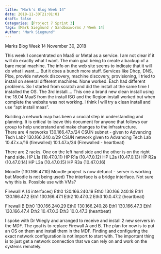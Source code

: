 ```yaml
---
title: "Mark's Blog Week 14"
date: 2018-11-30T21:01:01
draft: false
Categories: [Project 7 Sprint 3]
Tags: [Mark Siegmund / Sandboxworms / Week 14]
Author: "Mark Siegmund"
---
```


Marks Blog Week 14								November 30, 2018

This week I concentrated on MaaS or Metal as a service.  I am not clear if it will do exactly what I want.  The main goal being to create a backup of a bare metal machine.  The info on the web site seems to indicate that it will do what I want…. But it does a bunch more stuff.  Services like Dhcp, DNS, Pixe, provide network discovery, machine discovery, provisioning,   I tried to install on several different machines.  None worked.  Each had different problems.  So I started from scratch and did the install at the same time I installed the OS.  The 3rd install…. This one a brand new clean install using the 18.04 MaaS from the install ISO and the Region install worked but when complete the website was not working.  I think I will try a clean install and use “apt install maas”.

Building a network map has been a crucial step in understanding and planning.  It is critical to leave this document for anyone that follows our group to help understand and make changes to the infrastructure.  
There are 4 networks
130.166.47.x/24     CSUN subnet - given to Advancing Tech Lab?
130.166.240.x/29    CSUN network given to Advancing Tech Lab
10.47.x.x/16        (firewalled)
10.1.47.x/24        (Firewalled - heartbeat)

There are 2 racks. One on the left hand side and the other is on the right hand side.
HP L1a  (10.47.0.11)             HP R1a  (10.47.0.12)
HP L2a  (10.47.0.13)             HP R2a  (10.47.0.14)
HP L3a  (10.47.0.15)             HP R3a  (10.47.0.16)

Moodle (130.166.47.10)  Moodle project is now defunct - server is working but Moodle is not being used)  The interface is a bridge interface.  Not sure why this is.  Possible use with VMs?


Firewall A (4 interfaces)
Eth0  130.166.240.19
Eth0  130.166.240.18
Eth1  130.166.47.2
Eth1  130.166.47.1
Eth2  10.47.0.2
Eth3  10.0.47.2 (heartbeat)



Firewall B
Eth0  130.166.240.29
Eth0  130.166.240.28
Eth1  130.166.47.3
Eth1  130.166.47.4
Eth2  10.47.0.3
Eth3  10.0.47.3 (heartbeat)


I spoke with Dr Wiegly and arranged to receive and install 2 new servers in the MDF.  The goal is to replace Firewall A and B.   The plan for now is to put an OS on them and install them in the MDF.  Finding and configuring the exact network configuration is not import to start with.  The important thing is to just get a network connection that we can rely on and work on the systems remotely. 

